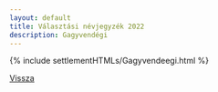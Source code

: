 ```yaml
---
layout: default
title: Választási névjegyzék 2022
description: Gagyvendégi
---
```


{% include settlementHTMLs/Gagyvendeegi.html %}

[Vissza](../)
